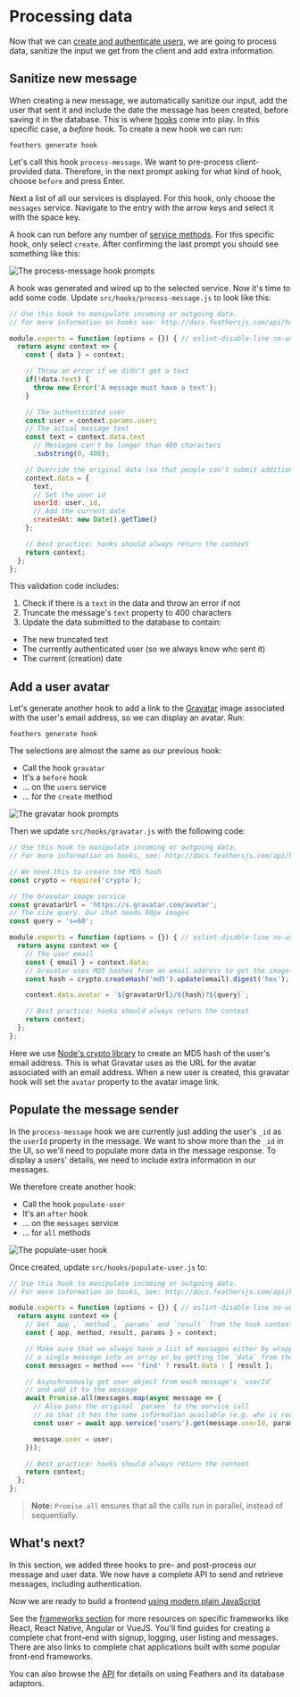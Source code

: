 # Processing data

Now that we can [create and authenticate users](./authentication.md), we are going to process data, sanitize the input we get from the client and add extra information.

## Sanitize new message

When creating a new message, we automatically sanitize our input, add the user that sent it and include the date the message has been created, before saving it in the database. This is where [hooks](../basics/hooks.md) come into play. In this specific case, a *before* hook. To create a new hook we can run:

```
feathers generate hook
```

Let's call this hook `process-message`. We want to pre-process client-provided data. Therefore, in the next prompt asking for what kind of hook, choose `before` and press Enter.

Next a list of all our services is displayed. For this hook, only choose the `messages` service. Navigate to the entry with the arrow keys and select it with the space key.

A hook can run before any number of [service methods](../../api/services.md). For this specific hook, only select `create`. After confirming the last prompt you should see something like this:

![The process-message hook prompts](./assets/process-message.png)

A hook was generated and wired up to the selected service. Now it's time to add some code. Update `src/hooks/process-message.js` to look like this:

```js
// Use this hook to manipulate incoming or outgoing data.
// For more information on hooks see: http://docs.feathersjs.com/api/hooks.html

module.exports = function (options = {}) { // eslint-disable-line no-unused-vars
  return async context => {
    const { data } = context;

    // Throw an error if we didn't get a text
    if(!data.text) {
      throw new Error('A message must have a text');
    }

    // The authenticated user
    const user = context.params.user;
    // The actual message text
    const text = context.data.text
      // Messages can't be longer than 400 characters
      .substring(0, 400);

    // Override the original data (so that people can't submit additional stuff)
    context.data = {
      text,
      // Set the user id
      userId: user._id,
      // Add the current date
      createdAt: new Date().getTime()
    };

    // Best practice: hooks should always return the context
    return context;
  };
};
```

This validation code includes:

1. Check if there is a `text` in the data and throw an error if not
2. Truncate the message's `text` property to 400 characters
3. Update the data submitted to the database to contain:
  - The new truncated text
  - The currently authenticated user (so we always know who sent it)
  - The current (creation) date 

## Add a user avatar

Let's generate another hook to add a link to the [Gravatar](http://en.gravatar.com/) image associated with the user's email address, so we can display an avatar. Run:

```
feathers generate hook
```

The selections are almost the same as our previous hook:

- Call the hook `gravatar`
- It's a `before` hook
- ... on the `users` service
- ... for the `create` method

![The gravatar hook prompts](./assets/gravatar.png)

Then we update `src/hooks/gravatar.js` with the following code:

```js
// Use this hook to manipulate incoming or outgoing data.
// For more information on hooks, see: http://docs.feathersjs.com/api/hooks.html

// We need this to create the MD5 hash
const crypto = require('crypto');

// The Gravatar image service
const gravatarUrl = 'https://s.gravatar.com/avatar';
// The size query. Our chat needs 60px images
const query = 's=60';

module.exports = function (options = {}) { // eslint-disable-line no-unused-vars
  return async context => {
    // The user email
    const { email } = context.data;
    // Gravatar uses MD5 hashes from an email address to get the image
    const hash = crypto.createHash('md5').update(email).digest('hex');

    context.data.avatar = `${gravatarUrl}/${hash}?${query}`;

    // Best practice: hooks should always return the context
    return context;
  };
};
```

Here we use [Node's crypto library](https://nodejs.org/api/crypto.html) to create an MD5 hash of the user's email address. This is what Gravatar uses as the URL for the avatar associated with an email address. When a new user is created, this gravatar hook will set the `avatar` property to the avatar image link.

## Populate the message sender

In the `process-message` hook we are currently just adding the user's `_id` as the `userId` property in the message. We want to show more than the `_id` in the UI, so we'll need to populate more data in the message response. To display a users' details, we need to include extra information in our messages.

We therefore create another hook:

- Call the hook `populate-user`
- It's an `after` hook
- ... on the `messages` service
- ... for `all` methods

![The populate-user hook](./assets/populate-user.png)

Once created, update `src/hooks/populate-user.js` to:

```js
// Use this hook to manipulate incoming or outgoing data.
// For more information on hooks, see: http://docs.feathersjs.com/api/hooks.html

module.exports = function (options = {}) { // eslint-disable-line no-unused-vars
  return async context => {
    // Get `app`, `method`, `params` and `result` from the hook context
    const { app, method, result, params } = context;

    // Make sure that we always have a list of messages either by wrapping
    // a single message into an array or by getting the `data` from the `find` method's result
    const messages = method === 'find' ? result.data : [ result ];

    // Asynchronously get user object from each message's `userId`
    // and add it to the message
    await Promise.all(messages.map(async message => {
      // Also pass the original `params` to the service call
      // so that it has the same information available (e.g. who is requesting it)
      const user = await app.service('users').get(message.userId, params);

      message.user = user;
    }));

    // Best practice: hooks should always return the context
    return context;
  };
};
```

> __Note:__ `Promise.all` ensures that all the calls run in parallel, instead of sequentially.

## What's next?

In this section, we added three hooks to pre- and post-process our message and user data. We now have a complete API to send and retrieve messages, including authentication.

Now we are ready to build a frontend [using modern plain JavaScript](./frontend.md)

See the [frameworks section](../frameworks/readme.md) for more resources on specific frameworks like React, React Native, Angular or VueJS.  You'll find guides for creating a complete chat front-end with signup, logging, user listing and messages.  There are also links to complete chat applications built with some popular front-end frameworks.

You can also browse the [API](../../api/readme.md) for details on using Feathers and its database adaptors.
